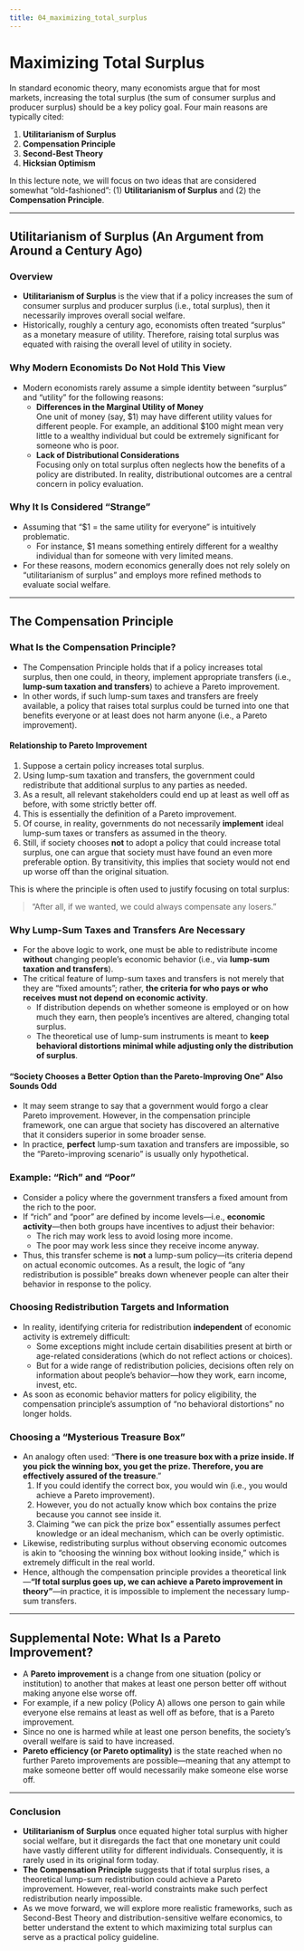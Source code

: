 ```yaml
---
title: 04_maximizing_total_surplus
---
```


# Maximizing Total Surplus

In standard economic theory, many economists argue that for most markets, increasing the total surplus (the sum of consumer surplus and producer surplus) should be a key policy goal. Four main reasons are typically cited:

1. **Utilitarianism of Surplus**  
2. **Compensation Principle**  
3. **Second-Best Theory**  
4. **Hicksian Optimism**

In this lecture note, we will focus on two ideas that are considered somewhat “old-fashioned”: (1) **Utilitarianism of Surplus** and (2) the **Compensation Principle**.

---

## Utilitarianism of Surplus (An Argument from Around a Century Ago)

### Overview
- **Utilitarianism of Surplus** is the view that if a policy increases the sum of consumer surplus and producer surplus (i.e., total surplus), then it necessarily improves overall social welfare.
- Historically, roughly a century ago, economists often treated “surplus” as a monetary measure of utility. Therefore, raising total surplus was equated with raising the overall level of utility in society.

### Why Modern Economists Do Not Hold This View
- Modern economists rarely assume a simple identity between “surplus” and “utility” for the following reasons:
  - **Differences in the Marginal Utility of Money**  
    One unit of money (say, \$1) may have different utility values for different people. For example, an additional \$100 might mean very little to a wealthy individual but could be extremely significant for someone who is poor.
  - **Lack of Distributional Considerations**  
    Focusing only on total surplus often neglects how the benefits of a policy are distributed. In reality, distributional outcomes are a central concern in policy evaluation.

### Why It Is Considered “Strange”
- Assuming that “\$1 = the same utility for everyone” is intuitively problematic.  
  - For instance, \$1 means something entirely different for a wealthy individual than for someone with very limited means.
- For these reasons, modern economics generally does not rely solely on “utilitarianism of surplus” and employs more refined methods to evaluate social welfare.

---

## The Compensation Principle

### What Is the Compensation Principle?
- The Compensation Principle holds that if a policy increases total surplus, then one could, in theory, implement appropriate transfers (i.e., **lump-sum taxation and transfers**) to achieve a Pareto improvement.
- In other words, if such lump-sum taxes and transfers are freely available, a policy that raises total surplus could be turned into one that benefits everyone or at least does not harm anyone (i.e., a Pareto improvement).

#### Relationship to Pareto Improvement
1. Suppose a certain policy increases total surplus.  
2. Using lump-sum taxation and transfers, the government could redistribute that additional surplus to any parties as needed.  
3. As a result, all relevant stakeholders could end up at least as well off as before, with some strictly better off.  
4. This is essentially the definition of a Pareto improvement.
5. Of course, in reality, governments do not necessarily **implement** ideal lump-sum taxes or transfers as assumed in the theory.
6. Still, if society chooses **not** to adopt a policy that could increase total surplus, one can argue that society must have found an even more preferable option. By transitivity, this implies that society would not end up worse off than the original situation.

This is where the principle is often used to justify focusing on total surplus:  
  > “After all, if we wanted, we could always compensate any losers.”

### Why Lump-Sum Taxes and Transfers Are Necessary
- For the above logic to work, one must be able to redistribute income **without** changing people’s economic behavior (i.e., via **lump-sum taxation and transfers**).
- The critical feature of lump-sum taxes and transfers is not merely that they are “fixed amounts”; rather, **the criteria for who pays or who receives must not depend on economic activity**.  
  - If distribution depends on whether someone is employed or on how much they earn, then people’s incentives are altered, changing total surplus.
  - The theoretical use of lump-sum instruments is meant to **keep behavioral distortions minimal while adjusting only the distribution of surplus**.

#### “Society Chooses a Better Option than the Pareto-Improving One” Also Sounds Odd
- It may seem strange to say that a government would forgo a clear Pareto improvement. However, in the compensation principle framework, one can argue that society has discovered an alternative that it considers superior in some broader sense.
- In practice, **perfect** lump-sum taxation and transfers are impossible, so the “Pareto-improving scenario” is usually only hypothetical.

### Example: “Rich” and “Poor”
- Consider a policy where the government transfers a fixed amount from the rich to the poor.
- If “rich” and “poor” are defined by income levels—i.e., **economic activity**—then both groups have incentives to adjust their behavior:  
  - The rich may work less to avoid losing more income.  
  - The poor may work less since they receive income anyway.
- Thus, this transfer scheme is **not** a lump-sum policy—its criteria depend on actual economic outcomes. As a result, the logic of “any redistribution is possible” breaks down whenever people can alter their behavior in response to the policy.

### Choosing Redistribution Targets and Information
- In reality, identifying criteria for redistribution **independent** of economic activity is extremely difficult:
  - Some exceptions might include certain disabilities present at birth or age-related considerations (which do not reflect actions or choices).
  - But for a wide range of redistribution policies, decisions often rely on information about people’s behavior—how they work, earn income, invest, etc.
- As soon as economic behavior matters for policy eligibility, the compensation principle’s assumption of “no behavioral distortions” no longer holds.

### Choosing a “Mysterious Treasure Box”
- An analogy often used: “**There is one treasure box with a prize inside. If you pick the winning box, you get the prize. Therefore, you are effectively assured of the treasure**.”
  1. If you could identify the correct box, you would win (i.e., you would achieve a Pareto improvement).  
  2. However, you do not actually know which box contains the prize because you cannot see inside it.  
  3. Claiming “we can pick the prize box” essentially assumes perfect knowledge or an ideal mechanism, which can be overly optimistic.
- Likewise, redistributing surplus without observing economic outcomes is akin to “choosing the winning box without looking inside,” which is extremely difficult in the real world.
- Hence, although the compensation principle provides a theoretical link—**“If total surplus goes up, we can achieve a Pareto improvement in theory”**—in practice, it is impossible to implement the necessary lump-sum transfers.

---

## Supplemental Note: What Is a Pareto Improvement?
- A **Pareto improvement** is a change from one situation (policy or institution) to another that makes at least one person better off without making anyone else worse off.
- For example, if a new policy (Policy A) allows one person to gain while everyone else remains at least as well off as before, that is a Pareto improvement.
- Since no one is harmed while at least one person benefits, the society’s overall welfare is said to have increased.
- **Pareto efficiency (or Pareto optimality)** is the state reached when no further Pareto improvements are possible—meaning that any attempt to make someone better off would necessarily make someone else worse off.

---

### Conclusion
- **Utilitarianism of Surplus** once equated higher total surplus with higher social welfare, but it disregards the fact that one monetary unit could have vastly different utility for different individuals. Consequently, it is rarely used in its original form today.
- **The Compensation Principle** suggests that if total surplus rises, a theoretical lump-sum redistribution could achieve a Pareto improvement. However, real-world constraints make such perfect redistribution nearly impossible.
- As we move forward, we will explore more realistic frameworks, such as Second-Best Theory and distribution-sensitive welfare economics, to better understand the extent to which maximizing total surplus can serve as a practical policy guideline.